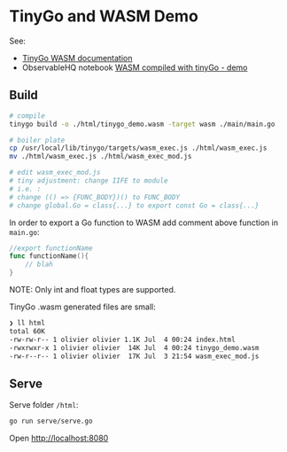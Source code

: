 # TinyGo and WASM Demo

See:

- [TinyGo WASM documentation](https://tinygo.org/docs/guides/webassembly/)
- ObservableHQ notebook [WASM compiled with tinyGo - demo]()

## Build

```bash
# compile
tinygo build -o ./html/tinygo_demo.wasm -target wasm ./main/main.go

# boiler plate
cp /usr/local/lib/tinygo/targets/wasm_exec.js ./html/wasm_exec.js
mv ./html/wasm_exec.js ./html/wasm_exec_mod.js

# edit wasm_exec_mod.js
# tiny adjustment: change IIFE to module
# i.e. :
# change (() => {FUNC_BODY})() to FUNC_BODY
# change global.Go = class{...} to export const Go = class{...}
```

In order to export a Go function to WASM add comment above function in `main.go`:

```go
//export functionName
func functionName(){
    // blah
}
```

NOTE: Only int and float types are supported.

TinyGo .wasm generated files are small:

```bash
❯ ll html
total 60K
-rw-rw-r-- 1 olivier olivier 1.1K Jul  4 00:24 index.html
-rwxrwxr-x 1 olivier olivier  14K Jul  4 00:24 tinygo_demo.wasm
-rw-r--r-- 1 olivier olivier  17K Jul  3 21:54 wasm_exec_mod.js
```

## Serve

Serve folder `/html`:

```bash
go run serve/serve.go
```

Open <http://localhost:8080>
